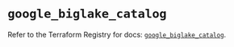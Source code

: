 # `google_biglake_catalog`

Refer to the Terraform Registry for docs: [`google_biglake_catalog`](https://registry.terraform.io/providers/hashicorp/google/6.34.1/docs/resources/biglake_catalog).
